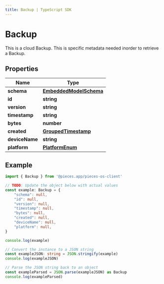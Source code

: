 ```yaml
---
title: Backup | TypeScript SDK
---
```



# Backup

This is a cloud Backup. This is specific metadata needed inorder to retrieve a Backup.

## Properties

Name | Type
------------ | -------------
**schema** | [**EmbeddedModelSchema**](EmbeddedModelSchema)
**id** | **string**
**version** | **string**
**timestamp** | **string**
**bytes** | **number**
**created** | [**GroupedTimestamp**](GroupedTimestamp)
**deviceName** | **string**
**platform** | [**PlatformEnum**](PlatformEnum)

## Example

```typescript
import { Backup } from '@pieces.app/pieces-os-client'

// TODO: Update the object below with actual values
const example: Backup = {
    "schema": null,
    "id": null,
    "version": null,
    "timestamp": null,
    "bytes": null,
    "created": null,
    "deviceName": null,
    "platform": null,
}

console.log(example)

// Convert the instance to a JSON string
const exampleJSON: string = JSON.stringify(example)
console.log(exampleJSON)

// Parse the JSON string back to an object
const exampleParsed = JSON.parse(exampleJSON) as Backup
console.log(exampleParsed)
```


